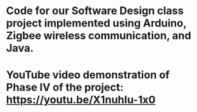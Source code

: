 # Code for our Software Design class project implemented using Arduino, Zigbee wireless communication, and Java.
# YouTube video demonstration of Phase IV of the project: https://youtu.be/X1nuhIu-1x0
